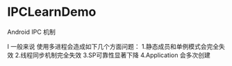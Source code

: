 # IPCLearnDemo
Android IPC 机制


I  一般来说 使用多进程会造成如下几个方面问题：
    1.静态成员和单例模式会完全失效
    2.线程同步机制完全失效
    3.SP可靠性显著下降
    4.Application 会多次创建
    
    
   
